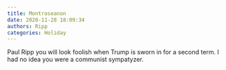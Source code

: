 ```yaml
---
title: Montroseanon
date: 2020-11-28 18:09:34
authors: Ripp
categories: Holiday
---
```


 Paul Ripp you will look foolish when Trump is sworn in for a second term. I had no idea you were a communist sympatyzer.